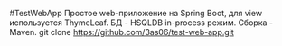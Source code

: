 #TestWebApp
Простое web-приложение на Spring Boot, 
для view используется ThymeLeaf.
БД - HSQLDB in-process режим.
Сборка - Maven.
git clone https://github.com/3as06/test-web-app.git